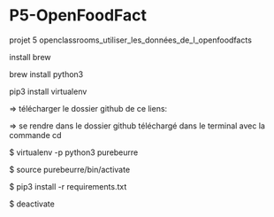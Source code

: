# P5-OpenFoodFact
projet 5 openclassrooms_utiliser_les_données_de_l_openfoodfacts

install brew

brew install python3

pip3 install virtualenv

=> télécharger le dossier github de ce liens: 

=> se rendre dans le dossier github téléchargé dans le terminal avec la commande cd

$ virtualenv -p python3 purebeurre

$ source purebeurre/bin/activate

$ pip3 install -r requirements.txt

$ deactivate